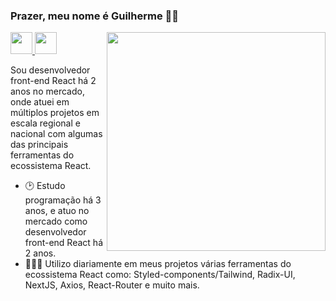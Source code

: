 ### Prazer, meu nome é Guilherme 👋🏻

<img width="350rem" align="right" src="https://raw.githubusercontent.com/gist/JustSpica/66a626b2cfda42ab4707811e0b5c9a42/raw/0f852129f337824d3f5b7d81ac1d207a77e6f78b/programming.svg"/>

<div>
  <a href="https://www.linkedin.com/in/guilhermespica/" target="blank">
    <img height="35rem" src="https://user-images.githubusercontent.com/75824415/204018564-2bfdd33c-6be0-4165-a038-147ad4e42f95.svg"/>
  </a>
  <a href="https://www.instagram.com/guilherme.spica/">
    <img height="35rem" src="https://user-images.githubusercontent.com/75824415/204018675-e7a888ad-14f7-488c-85fe-516054a064ec.svg"/>
  </a>
</div>

Sou desenvolvedor front-end React há 2 anos no mercado, onde atuei em múltiplos projetos em escala regional e nacional com algumas das principais ferramentas do ecossistema React.

- 🕑 Estudo programação há 3 anos, e atuo no mercado como desenvolvedor front-end React há 2 anos.
- 👩🏻‍💻 Utilizo diariamente em meus projetos várias ferramentas do ecossistema React como: Styled-components/Tailwind, Radix-UI, NextJS, Axios, React-Router e muito mais.
